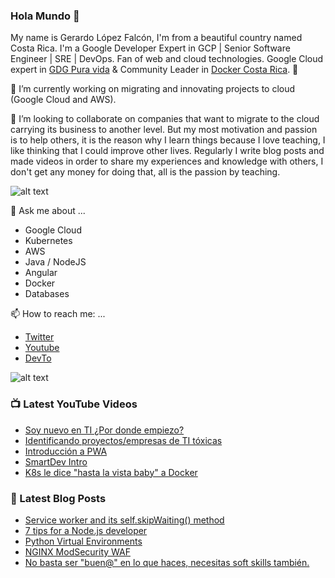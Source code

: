 ### Hola Mundo 👋
My name is Gerardo López Falcón, I'm from a beautiful country named Costa Rica. I'm a Google Developer Expert in GCP | Senior Software Engineer | SRE | DevOps. Fan of web and cloud technologies. Google Cloud expert in [GDG Pura vida](https://twitter.com/gdgpuravida) & Community Leader in [Docker Costa Rica](https://twitter.com/DockerTico). :rocket:

🔭 I’m currently working on migrating and innovating projects to cloud (Google Cloud and AWS). 


🌱 I’m looking to collaborate on companies that want to migrate to the cloud carrying its business to another level. But my most motivation and passion is to help others, it is the reason why I learn things because I love teaching, I like thinking that I could improve other lives. Regularly I write blog posts and made videos in order to share my experiences and knowledge with others, I don't get any money for doing that, all is the passion by teaching.

![alt text](https://media.giphy.com/media/KEG5UtvXUD7WPIhhuy/giphy.gif)

💬 Ask me about ...
  - Google Cloud
  - Kubernetes
  - AWS
  - Java / NodeJS
  - Angular
  - Docker
  - Databases
  
📫 How to reach me: ...
  - [Twitter](https://twitter.com/gelopfalcon)
  - [Youtube](https://www.youtube.com/channel/UCypyV-geyQF6gfBJlhb1DVA?view_as=subscriber)
  - [DevTo](https://dev.to/gelopfalcon)
  
  ![alt text](  https://media.giphy.com/media/7OWuHbNytj2RAiXtaa/giphy.gif)
  
  
### 📺 Latest YouTube Videos
<!-- YOUTUBE:START -->
- [Soy nuevo en TI ¿Por donde empiezo?](https://www.youtube.com/watch?v=8LHlvdl4WEM)
- [Identificando proyectos/empresas de TI tóxicas](https://www.youtube.com/watch?v=-5rlLd1D5-c)
- [Introducción a PWA](https://www.youtube.com/watch?v=1WUqbSkCVQQ)
- [SmartDev Intro](https://www.youtube.com/watch?v=otkraOAvKtk)
- [K8s le dice "hasta la vista baby" a Docker](https://www.youtube.com/watch?v=J5i1n0YQLJw)
<!-- YOUTUBE:END -->
  
### 📕 Latest Blog Posts
<!-- BLOG-POST-LIST:START -->
- [Service worker and its self.skipWaiting() method](https://dev.to/gelopfalcon/service-worker-and-its-self-skipwaiting-44o5)
- [7 tips for a Node.js developer](https://dev.to/gelopfalcon/7-tips-for-a-node-js-developer-3233)
- [Python Virtual Environments](https://dev.to/gelopfalcon/python-virtual-environments-25gc)
- [NGINX ModSecurity WAF](https://dev.to/gelopfalcon/nginx-modsecurity-waf-16cf)
- [No basta ser "buen@" en lo que haces, necesitas soft skills también.](https://dev.to/gelopfalcon/no-basta-ser-buen-en-lo-que-haces-necesitas-soft-skills-tambien-34dg)
<!-- BLOG-POST-LIST:END -->

  
<!--
**gelopfalcon/gelopfalcon** is a ✨ _special_ ✨ repository because its `README.md` (this file) appears on your GitHub profile.

Here are some ideas to get you started:

- 🔭 I’m currently working on ...
- 🌱 I’m currently learning ...
- 👯 I’m looking to collaborate on ...
- 🤔 I’m looking for help with ...
- 💬 Ask me about ...
- 📫 How to reach me: ...
- 😄 Pronouns: ...
- ⚡ Fun fact: ...
-->
